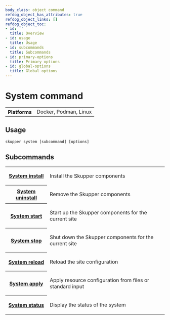 ```yaml
---
body_class: object command
refdog_object_has_attributes: true
refdog_object_links: []
refdog_object_toc:
- id: ''
  title: Overview
- id: usage
  title: Usage
- id: subcommands
  title: Subcommands
- id: primary-options
  title: Primary options
- id: global-options
  title: Global options
---
```


# System command

<section>

<table class="fields"><tr><th>Platforms</th><td>Docker, Podman, Linux</td></table>

</section>

<section>

## Usage

~~~ shell
skupper system [subcommand] [options]
~~~

</section>

<section>

## Subcommands

<table class="objects">
<tr><th><a href="install.html">System install</a></th><td><p>Install the Skupper components</p>
</td></tr>
<tr><th><a href="uninstall.html">System uninstall</a></th><td><p>Remove the Skupper components</p>
</td></tr>
<tr><th><a href="start.html">System start</a></th><td><p>Start up the Skupper components for the current site</p>
</td></tr>
<tr><th><a href="stop.html">System stop</a></th><td><p>Shut down the Skupper components for the current site</p>
</td></tr>
<tr><th><a href="reload.html">System reload</a></th><td><p>Reload the site configuration</p>
</td></tr>
<tr><th><a href="apply.html">System apply</a></th><td><p>Apply resource configuration from files or standard input</p>
</td></tr>
<tr><th><a href="status.html">System status</a></th><td><p>Display the status of the system</p>
</td></tr>
</table>

</section>
